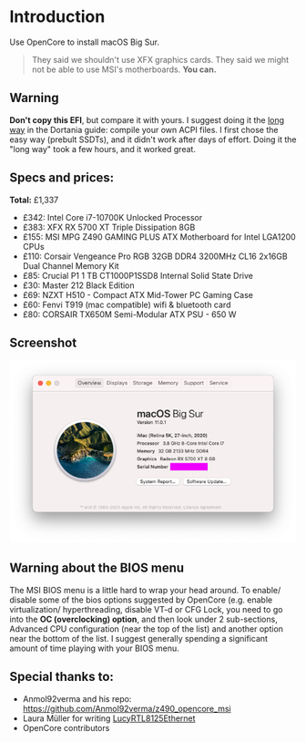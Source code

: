 # Introduction

Use OpenCore to install macOS Big Sur.
> They said we shouldn't use XFX graphics cards. They said we might not be able to use MSI's motherboards. **You can.**

## Warning
**Don't copy this EFI**, but compare it with yours. I suggest doing it the [long way](https://dortania.github.io/Getting-Started-With-ACPI/ssdt-methods/ssdt-long.html) in the Dortania guide: compile your own ACPI files. I first chose the easy way (prebult SSDTs), and it didn't work after days of effort. Doing it the "long way" took a few hours, and it worked great.

## Specs and prices:

**Total:** £1,337

- £342: Intel Core i7-10700K Unlocked Processor
- £383: XFX RX 5700 XT Triple Dissipation 8GB
- £155: MSI MPG Z490 GAMING PLUS ATX Motherboard for Intel LGA1200 CPUs
- £110: Corsair Vengeance Pro RGB 32GB DDR4 3200MHz CL16 2x16GB Dual Channel Memory Kit
- £85: Crucial P1 1 TB CT1000P1SSD8 Internal Solid State Drive
- £30: Master 212 Black Edition
- £69: NZXT H510 - Compact ATX Mid-Tower PC Gaming Case
- £60: Fenvi T919 (mac compatible) wifi & bluetooth card
- £80: CORSAIR TX650M Semi-Modular ATX PSU - 650 W

## Screenshot

![macOS "about this mac" page](screenshot.png)

## Warning about the BIOS menu
The MSI BIOS menu is a little hard to wrap your head around. To enable/ disable some of the bios options suggested by OpenCore (e.g. enable virtualization/ hyperthreading, disable VT-d or CFG Lock, you need to go into the **OC (overclocking) option**, and then look under 2 sub-sections, Advanced CPU configuration (near the top of the list) and another option near the bottom of the list. I suggest generally spending a significant amount of time playing with your BIOS menu.

## Special thanks to:

- Anmol92verma and his repo: https://github.com/Anmol92verma/z490_opencore_msi
- Laura Müller for writing [LucyRTL8125Ethernet](https://github.com/Mieze/LucyRTL8125Ethernet)
- OpenCore contributors
